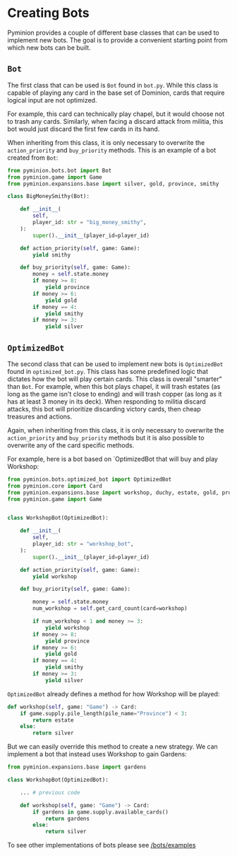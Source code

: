 # Creating Bots

Pyminion provides a couple of different base classes that can be used to implement new bots. The goal is to provide a convenient starting point from which new bots can be built. 
## `Bot`

 The first class that can be used is `Bot` found in `bot.py`. While this class is capable of playing any card in the base set of Dominion, cards that require logical input are not optimized. 

For example, this card can technically play chapel, but it would choose not to trash any cards. Similarly, when facing a discard attack from militia, this bot would just discard the first few cards in its hand.

When inheriting from this class, it is only necessary to overwrite the `action_priority` and  `buy_priority` methods. This is an example of a bot created from `Bot`:

```python
from pyminion.bots.bot import Bot
from pyminion.game import Game
from pyminion.expansions.base import silver, gold, province, smithy

class BigMoneySmithy(Bot):

    def __init__(
        self,
        player_id: str = "big_money_smithy",
    ):
        super().__init__(player_id=player_id)

    def action_priority(self, game: Game):
        yield smithy

    def buy_priority(self, game: Game):
        money = self.state.money
        if money >= 8:
            yield province
        if money >= 6:
            yield gold
        if money == 4:
            yield smithy
        if money >= 3:
            yield silver
```

## `OptimizedBot`

The second class that can be used to implement new bots is `OptimizedBot` found in `optimized_bot.py`. This class has some predefined logic that dictates how the bot will play certain cards. This class is overall "smarter" than `Bot`. For example, when this bot plays chapel, it will trash estates (as long as the game isn't close to ending) and will trash copper (as long as it has at least 3 money in its deck). When responding to militia discard attacks, this bot will prioritize discarding victory cards, then cheap treasures and actions. 

Again, when inheriting from this class, it is only necessary to overwrite the `action_priority` and  `buy_priority` methods but it is also possible to overwrite any of the card specific methods. 

For example, here is a bot based on `OptimizedBot that will buy and play Workshop:

```python
from pyminion.bots.optimized_bot import OptimizedBot
from pyminion.core import Card
from pyminion.expansions.base import workshop, duchy, estate, gold, province, silver
from pyminion.game import Game


class WorkshopBot(OptimizedBot):

    def __init__(
        self,
        player_id: str = "workshop_bot",
    ):
        super().__init__(player_id=player_id)

    def action_priority(self, game: Game):
        yield workshop

    def buy_priority(self, game: Game):

        money = self.state.money
        num_workshop = self.get_card_count(card=workshop)

        if num_workshop < 1 and money >= 3:
            yield workshop
        if money >= 8:
            yield province
        if money >= 6:
            yield gold
        if money == 4:
            yield smithy
        if money >= 3:
            yield silver
```

`OptimizedBot` already defines a method for how Workshop will be played:

```python
def workshop(self, game: "Game") -> Card:
    if game.supply.pile_length(pile_name="Province") < 3:
        return estate
    else:
        return silver
```

But we can easily override this method to create a new strategy. We can implement a bot that instead uses Workshop to gain Gardens: 

```python
from pyminion.expansions.base import gardens

class WorkshopBot(OptimizedBot):

    ... # previous code

    def workshop(self, game: "Game") -> Card:
        if gardens in game.supply.available_cards()
            return gardens
        else:
            return silver
```

To see other implementations of bots please see [/bots/examples](https://github.com/evanofslack/pyminion/tree/master/pyminion/bots/examples)